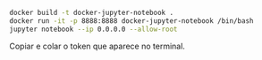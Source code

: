 


```bash
docker build -t docker-jupyter-notebook .
docker run -it -p 8888:8888 docker-jupyter-notebook /bin/bash
jupyter notebook --ip 0.0.0.0 --allow-root
```

Copiar e colar o token que aparece no terminal.